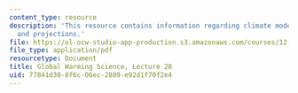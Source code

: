 ```yaml
---
content_type: resource
description: 'This resource contains information regarding climate models III: predictions
  and projections.'
file: https://ol-ocw-studio-app-production.s3.amazonaws.com/courses/12-340-global-warming-science-spring-2012/77841d308f6c06ec2889e92d1f70f2e4_MIT12_340S12_lec20.pdf
file_type: application/pdf
resourcetype: Document
title: Global Warming Science, Lecture 20
uid: 77841d30-8f6c-06ec-2889-e92d1f70f2e4
---
```

